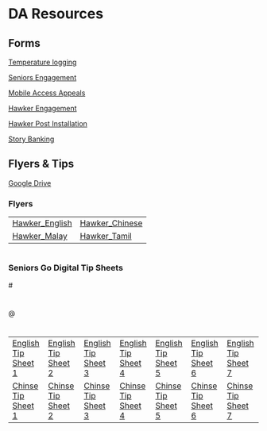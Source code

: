 <H1>DA Resources</H1>

<H2>Forms</H2>

<body>


<a href="https://form.gov.sg/#!/5ed511c339b707001104ebc0" target="_blank" >Temperature logging</a>

<a href="https://eservice.imda.gov.sg/SDOEngage/homepage" target="_blank" >Seniors Engagement</a>

<a href="https://go.gov.sg/ma-appeal" target="_blank" >Mobile Access Appeals</a>

<a href="http://go.gov.sg/hawkergodigital" target="_blank" >Hawker Engagement</a>

<a href="https://form.gov.sg/#!/5ef8bf36d05786001138d5ce" target="_blank" >Hawker Post Installation</a>

<a href="https://form.gov.sg/#!/5f3f2a4573437300119fa100" target="_blank" >Story Banking</a>


<H2>Flyers & Tips</H2>

<a href = "https://drive.google.com/drive/folders/1svjDhQgUStXV5HHU3NV-yLV_5uCZSxIH?usp=sharing" >Google Drive </a>
  


<H3>Flyers</H3>

<table>
  <tr>
    <td><a href="hawkers/IMDA-004-T20E_Hawker_flyer_English.jpg">Hawker_English</a></td>
    <td><a href="hawkers/IMDA-004-T20E_Hawker_flyer_Chinese.jpg">Hawker_Chinese</a></td>
  
  
  </tr>  
  
  <td><a href="hawkers/IMDA-004-T20E_Hawker_flyer_Malay.jpg">Hawker_Malay</a></td>
  <td><a href="hawkers/IMDA-004-T20E_Hawker_flyer_Tamil.jpg">Hawker_Tamil</a></td>
 </table>
 
# <H3>Seniors Go Digital Tip Sheets</H3>

#<table>
#  <tr>
#    <td><a href="res/English Tip Sheet 1.pdf">English Tip Sheet 1</a></td>
#    <td><a href="res/English Tip Sheet 2.pdf">English Tip Sheet 2</a></td>
#    <td><a href="res/English Tip Sheet 3.pdf">English Tip Sheet 3</a></td>
#    <td><a href="res/English Tip Sheet 4.pdf">English Tip Sheet 4</a></td>
#    <td><a href="res/English Tip Sheet 5.pdf">English Tip Sheet 5</a></td>
#    <td><a href="res/English Tip Sheet 6.pdf">English Tip Sheet 6</a></td>
#    <td><a href="res/English Tip Sheet 7.pdf">English Tip Sheet 7</a></td>
#  </tr>  
#   <tr>
#    <td><a href="res/Chinese Tip Sheet 1.pdf">Chinse Tip Sheet 1</a></td>
#    <td><a href="res/Chinese Tip Sheet 2.pdf">Chinse Tip Sheet 2</a></td>
@    <td><a href="res/Chinese Tip Sheet 3.pdf">Chinse Tip Sheet 3</a></td>
#    <td><a href="res/Chinese Tip Sheet 4.pdf">Chinse Tip Sheet 4</a></td>
#    <td><a href="res/Chinese Tip Sheet 5.pdf">Chinse Tip Sheet 5</a></td>
#    <td><a href="res/Chinese Tip Sheet 6.pdf">Chinse Tip Sheet 6</a></td>
#    <td><a href="res/Chinese Tip Sheet 7.pdf">Chinse Tip Sheet 7</a></td>
#  </tr>
# </table>



</body>
